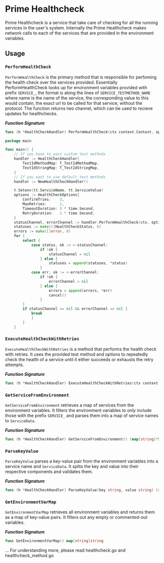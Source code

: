 # Prime Healthcheck
Prime Healthcheck is a service that take care of checking for all the running
services in the user's system. Internally the Prime Healthcheck makes network
calls to each of the services that are provided in the environment variables.

## Usage
### `PerformHealthCheck`

`PerformHealthCheck` is the primary method that is responsible for perfoming the
health check over the services provided. Essentially PerformHealthCheck looks up
for environment variables provided with prefix `SERVICE_`, the format is along
the lines of `SERVICE_TESTMETHOD_NAME` where name is the name of the service, 
the corresponding value to this would contain, the exact url to be called for 
that service, without the protocol. The function returns two channel, which can
be used to recieve updates for healthchecks.

***Function Signature*** 
```go
func (h *HealthCheckHandler) PerformHealthCheck(ctx context.Context, options HealthCheckOptions) (chan *HealthCheckStatus, chan *error)
```

```go
package main

func main() {
    // If you have to pass custom test methods
	handler := HealthCheckHandler{
		TestIdMethodMap: T_TestIdMethodMap,
		TestIdStringMap: T_TestIdStringMap,
	}
    // If you want to use default test methods
    handler := NewHealthCheckHandler()

	t.Setenv(tt.ServiceName, tt.ServiceValue)
    options := HealthCheckOptions{
	    ConfirmTries:    3,
	    MaxRetries:      1,
		TimeoutDuration: 5 * time.Second,
		RetryDuration:   1 * time.Second,
	}
	statusChannel, errorChannel := handler.PerformHealthCheck(ctx, options)
	statuses := make([]HealthCheckStatus, 0)
	errors := make([]error, 0)
	for {
		select {
			case status, ok := <-statusChannel:
				if !ok {
					statusChannel = nil
				} else {
					statuses = append(statuses, *status)
				}
			case err, ok := <-errorChannel:
				if !ok {
					errorChannel = nil
				} else {
					errors = append(errors, *err)
					cancel()
				}
		}
		if statusChannel == nil && errorChannel == nil {
			break
			}
		}
    }
```

### `ExecuteHealthCheckWithRetries`

`ExecuteHealthCheckWithRetries` is a method that performs the health check with retries. 
It uses the provided test method and options to repeatedly check the health of a service 
until it either succeeds or exhausts the retry attempts.

***Function Signature***
```go
func (h *HealthCheckHandler) ExecuteHealthCheckWithRetries(ctx context.Context, testMethod HealthCheckMethod, options HealthCheckMethodOptions, wg *sync.WaitGroup, statusChannel chan *HealthCheckStatus, errorChannel chan *error)
```

### `GetServiceFromEnvironment`

`GetServiceFromEnvironment` retrieves a map of services from the environment variables. 
It filters the environment variables to only include those with the prefix `SERVICE_` and 
parses them into a map of service names to `ServiceData`.

***Function Signature***
```go
func (h *HealthCheckHandler) GetServiceFromEnvironment() (map[string]*ServiceData, error)
```

### `ParseKeyValue`

`ParseKeyValue` parses a key-value pair from the environment variables into a service 
name and `ServiceData`. It splits the key and value into their respective components 
and validates them.

***Function Signature***
```go 
func (h *HealthCheckHandler) ParseKeyValue(key string, value string) (string, *ServiceData, error)
```

### `GetEnvironmentVarMap`

`GetEnvironmentVarMap` retrieves all environment variables and returns them as a map 
of key-value pairs. It filters out any empty or commented-out variables.

***Function Signature***
```go 
func GetEnvironmentVarMap() map[string]string
```

... For understanding more, please read healthcheck.go and healthcheck_method.go
